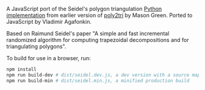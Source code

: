 
A JavaScript port of the Seidel's polygon triangulation [Python implementation](https://code.google.com/p/poly2tri/source/browse/python/seidel.py?repo=archive&r=5ad6efedc1c120ea194bbce2a0d4ed849e6e6903)
from earlier version of [poly2tri](https://code.google.com/p/poly2tri/) by Mason Green.
Ported to JavaScript by Vladimir Agafonkin.

Based on Raimund Seidel's paper "A simple and fast incremental randomized algorithm for computing trapezoidal decompositions and for triangulating polygons".

To build for use in a browser, run:

```bash
npm install
npm run build-dev # dist/seidel.dev.js, a dev version with a source map
npm run build-min # dist/seidel.min.js, a minified production build
```
